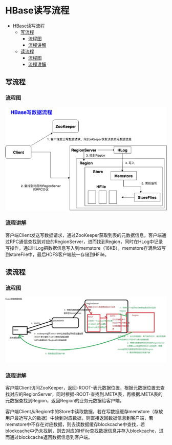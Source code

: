 # HBase读写流程

<!-- TOC -->

- [HBase读写流程](#hbase读写流程)
    - [写流程](#写流程)
        - [流程图](#流程图)
        - [流程讲解](#流程讲解)
    - [读流程](#读流程)
        - [流程图](#流程图-1)
        - [流程讲解](#流程讲解-1)

<!-- /TOC -->


## 写流程



### 流程图
![](https://raw.githubusercontent.com/Syncma/Figurebed/master/img/169ce5b07ff84fe3.png)


### 流程讲解

客户端Client发送写数据请求，通过ZooKeeper获取到表的元数据信息，客户端通过RPC通信查找到对应的RegionServer，进而找到Region，同时在HLog中记录写操作，通过HLog把数据信息写入到memstore（16KB），memstore存满后溢写到storeFile中，最后HDFS客户端统一存储到HFile。


## 读流程

### 流程图

![](https://raw.githubusercontent.com/Syncma/Figurebed/master/img/169b3693fdc1cb5a.png)

### 流程讲解


客户端Client访问ZooKeeper，返回-ROOT-表元数据位置，根据元数据位置去查找对应的RegionServer，同时根据-ROOT-查找到.META表，再根据.META表的元数据查找到Region，返回Region的业务元数据给客户端。

客户端Client从Region中的Store中读取数据，若在写数据缓存memstore（存放用户最近写入的数据）中读到对应数据，则直接返回数据信息到客户端，若memstore中不存在对应数据，则去读数据缓存blockcache中查找，若blockcache中仍未找到，则去对应的HFile查找数据信息并存入blockcache，进而通过blockcache返回数据信息到客户端。